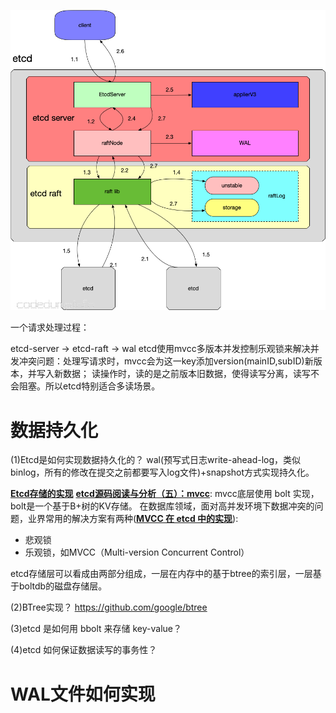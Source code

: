 
**![架构](./imgs/etcd-arch.png)**

一个请求处理过程：

etcd-server -> etcd-raft -> wal
etcd使用mvcc多版本并发控制乐观锁来解决并发冲突问题：处理写请求时，mvcc会为这一key添加version(mainID,subID)新版本，并写入新数据；
读操作时，读的是之前版本旧数据，使得读写分离，读写不会阻塞。所以etcd特别适合多读场景。


# 数据持久化
(1)Etcd是如何实现数据持久化的？
wal(预写式日志write-ahead-log，类似binlog，所有的修改在提交之前都要写入log文件)+snapshot方式实现持久化。

**[Etcd存储的实现](https://www.codedump.info/post/20181125-etcd-server/)**
**[etcd源码阅读与分析（五）：mvcc](https://jiajunhuang.com/articles/2018_11_28-etcd_source_code_analysis_mvvc.md.html)**: mvcc底层使用 bolt 实现，bolt是一个基于B+树的KV存储。
在数据库领域，面对高并发环境下数据冲突的问题，业界常用的解决方案有两种(**[MVCC 在 etcd 中的实现](https://blog.betacat.io/post/mvcc-implementation-in-etcd/)**):
* 悲观锁
* 乐观锁，如MVCC（Multi-version Concurrent Control）

etcd存储层可以看成由两部分组成，一层在内存中的基于btree的索引层，一层基于boltdb的磁盘存储层。

(2)BTree实现？
https://github.com/google/btree


(3)etcd 是如何用 bbolt 来存储 key-value？


(4)etcd 如何保证数据读写的事务性？


# WAL文件如何实现

